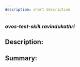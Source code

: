 ```yaml
---
description: short description
---
```


### _ovos-test-skill.ravindukathri_  
## Description:  
  
  
  
  
## Summary:  
